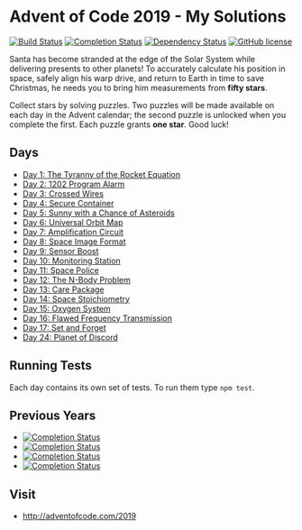 # Advent of Code 2019 - My Solutions
[![Build Status](https://github.com/mariotacke/advent-of-code-2019/workflows/build/badge.svg)](https://github.com/mariotacke/advent-of-code-2019/actions)
[![Completion Status](https://img.shields.io/endpoint?url=https://raw.githubusercontent.com/mariotacke/advent-of-code-2019/master/.github/badges/completion.json)](https://github.com/mariotacke/advent-of-code-2019)
[![Dependency Status](https://img.shields.io/david/mariotacke/advent-of-code-2019.svg)](https://david-dm.org/mariotacke/advent-of-code-2019)
[![GitHub license](https://img.shields.io/badge/license-MIT-blue.svg)](https://raw.githubusercontent.com/mariotacke/advent-of-code-2019/master/LICENSE)

Santa has become stranded at the edge of the Solar System while delivering presents to other planets! To accurately calculate his position in space, safely align his warp drive, and return to Earth in time to save Christmas, he needs you to bring him measurements from **fifty stars**.

Collect stars by solving puzzles. Two puzzles will be made available on each day in the Advent calendar; the second puzzle is unlocked when you complete the first. Each puzzle grants **one star**. Good luck!

## Days

- [Day 1: The Tyranny of the Rocket Equation](day-01-the-tyranny-of-the-rocket-equation/)
- [Day 2: 1202 Program Alarm](day-02-1202-program-alarm/)
- [Day 3: Crossed Wires](day-03-crossed-wires/)
- [Day 4: Secure Container](day-04-secure-container/)
- [Day 5: Sunny with a Chance of Asteroids](day-05-sunny-with-a-chance-of-asteroids/)
- [Day 6: Universal Orbit Map](day-06-universal-orbit-map/)
- [Day 7: Amplification Circuit](day-07-amplification-circuit/)
- [Day 8: Space Image Format](day-08-space-image-format/)
- [Day 9: Sensor Boost](day-09-sensor-boost/)
- [Day 10: Monitoring Station](day-10-monitoring-station/)
- [Day 11: Space Police](day-11-space-police/)
- [Day 12: The N-Body Problem](day-12-the-n-body-problem/)
- [Day 13: Care Package](day-13-care-package/)
- [Day 14: Space Stoichiometry](day-14-space-stoichiometry/)
- [Day 15: Oxygen System](day-15-oxygen-system/)
- [Day 16: Flawed Frequency Transmission](day-16-flawed-frequency-transmission/)
- [Day 17: Set and Forget](day-17-set-and-forget/)
- [Day 24: Planet of Discord](day-24-planet-of-discord/)

## Running Tests

Each day contains its own set of tests. To run them type `npm test`.

## Previous Years
- [![Completion Status](https://img.shields.io/endpoint?url=https://raw.githubusercontent.com/mariotacke/advent-of-code-2018/master/.github/badges/completion.json&label=2018)](https://github.com/mariotacke/advent-of-code-2018)
- [![Completion Status](https://img.shields.io/endpoint?url=https://raw.githubusercontent.com/mariotacke/advent-of-code-2017/master/.github/badges/completion.json&label=2017)](https://github.com/mariotacke/advent-of-code-2017)
- [![Completion Status](https://img.shields.io/endpoint?url=https://raw.githubusercontent.com/mariotacke/advent-of-code-2016/master/.github/badges/completion.json&label=2016)](https://github.com/mariotacke/advent-of-code-2016)
- [![Completion Status](https://img.shields.io/endpoint?url=https://raw.githubusercontent.com/mariotacke/advent-of-code-2015/master/.github/badges/completion.json&label=2015)](https://github.com/mariotacke/advent-of-code-2015)

## Visit
- http://adventofcode.com/2019
